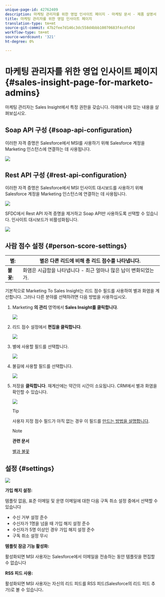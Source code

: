 ```yaml
---
unique-page-id: 42762409
description: 마케팅 관리자를 위한 영업 인사이트 페이지 - 마케팅 문서 - 제품 설명서
title: 마케팅 관리자를 위한 영업 인사이트 페이지
translation-type: tm+mt
source-git-commit: 47b2fee7d146c3dc558d4bbb10070683f4cdfd3d
workflow-type: tm+mt
source-wordcount: '321'
ht-degree: 0%

---
```



# 마케팅 관리자를 위한 영업 인사이트 페이지 {#sales-insight-page-for-marketo-admins}

마케팅 관리자는 Sales Insight에서 특정 권한을 갖습니다. 아래에 나와 있는 내용을 살펴보십시오.

## Soap API 구성 {#soap-api-configuration}

이러한 자격 증명은 Salesforce에서 MSI를 사용하기 위해 Salesforce 계정을 Marketing 인스턴스에 연결하는 데 사용됩니다.

![](assets/one-1.png)

## Rest API 구성 {#rest-api-configuration}

이러한 자격 증명은 Salesforce에서 MSI 인사이트 대시보드를 사용하기 위해 Salesforce 계정을 Marketing 인스턴스에 연결하는 데 사용됩니다.

![](assets/two-1.png)

SFDC에서 Rest API 자격 증명을 제거하고 Soap API만 사용하도록 선택할 수 있습니다. 인사이트 대시보드가 비활성화됩니다.

![](assets/three-1.png)

## 사람 점수 설정 {#person-score-settings}

| **별:** | 별은 다른 리드에 비해 총 리드 점수를 나타냅니다. |
|---|---|
| **불꽃:** | 화염은 시급함을 나타냅니다 - 최근 얼마나 많은 납이 변화되었는가. |

기본적으로 Marketing To Sales Insight는 리드 점수 필드를 사용하여 별과 화염을 계산합니다. 그러나 다른 분야를 선택하려면 다음 방법을 사용하십시오.

1. Marketing **의 관리** 영역에서 **Sales Insight를 클릭합니다**.

   ![](assets/four.png)

1. 리드 점수 설정에서 **편집을 클릭합니다**.

   ![](assets/five.png)

1. 별에 사용할 필드를 선택합니다.

   ![](assets/six.png)

1. 불길에 사용할 필드를 선택합니다.

   ![](assets/seven.png)

1. 저장을 **클릭합니다**. 재계산에는 약간의 시간이 소요됩니다. CRM에서 별과 화염을 확인할 수 있습니다.

   ![](assets/eight.png)

   >[!TIP]
   >
   >사용자 지정 점수 필드가 아직 없는 경우 이 필드를 [만드는 방법을 설명합니다](http://docs.marketo.com/x/3wMk).

   >[!NOTE]
   >
   >**관련 문서**
   >
   >
   >[별과 불꽃](http://docs.marketo.com/x/qgU6Ag)

## 설정 {#settings}

![](assets/nine.png)

**가입 해지 설정:**

템플릿 없음, 표준 이메일 및 운영 이메일에 대한 다음 구독 취소 설정 중에서 선택할 수 있습니다

* 수신 거부 설정 준수
* 수신자가 1명을 넘을 때 가입 해지 설정 준수
* 수신자가 5명 이상인 경우 가입 해지 설정 준수
* 구독 취소 설정 무시

**템플릿 잠금 기능 활성화:**

활성화되면 MSI 사용자는 Salesforce에서 이메일을 전송하는 동안 템플릿을 편집할 수 없습니다

**RSS 피드 사용:**

활성화되면 MSI 사용자는 자신의 리드 피드를 RSS 피드(Salesforce의 리드 피드 추가)로 볼 수 있습니다&#x200B;**.**
